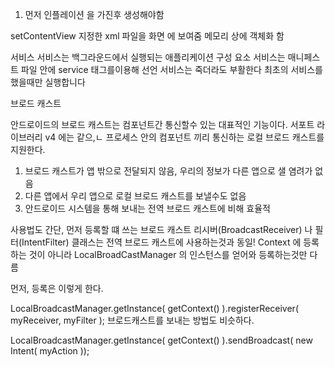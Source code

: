 1. 먼저 인플레이션 을 가진후 생성해야함

setContentView 지정한 xml 파일을 화면 에 보여줌
메모리 상에 객체화 함




서비스 
서비스는 백그라운드에서 실행되는 애플리케이션 구성 요소
서비스는 매니페스트 파일 안에 service 태그를이용해 선언
서비스는 죽더라도 부활한다
최초의 서비스를 했을때만 실행합니다


브로드 캐스트

<receiver
    android:name=".SmsReceiver"
    android:enabled="true"
    android:exported="true">
    <intent-filter>
        <action android:name="android.provider.Telephony.SMS_RECEIVED" />
    </intent-filter>
</receiver>


안드로이드의 브로드 캐스트는 컴포넌트간 통신할수 있는 대표적인 기능이다.
서포트 라이브러리 v4 에는 같으,ㄴ 프로세스 안의 컴포넌트 끼리 통신하는 로컬 브로드 캐스트를 지원한다.

1. 브로드 캐스트가 앱 밖으로 전달되지 않음, 우리의 정보가 다른 앱으로 샐 염려가 없음
2. 다른 앱에서 우리 앱으로 로컬 브로드 캐스트를 보낼수도 없음
3. 안드로이드 시스템을 통해 보내는 전역 브로드 캐스트에 비해 효율적

사용법도 간단, 먼저 등록할 떄 쓰는 브로드 캐스트 리시버(BroadcastReceiver) 
나 필터(IntentFilter) 클래스는 전역 브로드 캐스트에 사용하는것과 동일!
Context 에 등록하는 것이 아니라 LocalBroadCastManager 의 인스턴스를 
얻어와 등록하는것만 다름

먼저, 등록은 이렇게 한다.

LocalBroadcastManager.getInstance( getContext() ).registerReceiver( myReceiver, myFilter );
브로드캐스트를 보내는 방법도 비슷하다.

LocalBroadcastManager.getInstance( getContext() ).sendBroadcast( new Intent( myAction ));